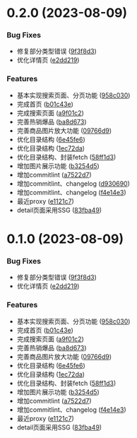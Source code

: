 # 0.2.0 (2023-08-09)


### Bug Fixes

* 修复部分类型错误 ([9f3f8d3](https://github.com/hqw567/next-163-store/commit/9f3f8d3a878e824519cc7c9da4b9f75f117aa4d6))
* 优化详情页 ([e2dd219](https://github.com/hqw567/next-163-store/commit/e2dd2193ce851ab71493a4f519b263852bdf9283))


### Features

* 基本实现搜索页面、分页功能 ([958c030](https://github.com/hqw567/next-163-store/commit/958c03003e97f6d59385e238d5c71f18a2dbbdc8))
* 完成首页 ([b01c43e](https://github.com/hqw567/next-163-store/commit/b01c43e13efea0a950b664ddf70027cedb87545c))
* 完成搜索页面 ([a9f01c2](https://github.com/hqw567/next-163-store/commit/a9f01c2295b5384c8a2c0cfd8bb12d63ed84663a))
* 完善热销爆品 ([ba8d673](https://github.com/hqw567/next-163-store/commit/ba8d673d24b7d41530a03bee6a72e69c090a7aa0))
* 完善商品图片放大功能 ([09766d9](https://github.com/hqw567/next-163-store/commit/09766d9d8b7ff17575c20278904fbd5edf0ef1af))
* 优化目录结构 ([6e45fe6](https://github.com/hqw567/next-163-store/commit/6e45fe64375f6290f32df3f2f80ab51e37a09dc8))
* 优化目录结构 ([1ec72da](https://github.com/hqw567/next-163-store/commit/1ec72da228e3a4e70ce09baeef12c1b97a30a5f8))
* 优化目录结构、封装fetch ([58ff1d3](https://github.com/hqw567/next-163-store/commit/58ff1d349747d8085a06ccd3fa07d7ab6cdce0f3))
* 增加图片展示功能 ([b3254d5](https://github.com/hqw567/next-163-store/commit/b3254d55d02b16cd41c362904ed8144912d4fd12))
* 增加commitlint ([a7522d7](https://github.com/hqw567/next-163-store/commit/a7522d7fe4ac5fb926e03792056ec8b8689f3749))
* 增加commitlint、changelog ([d930690](https://github.com/hqw567/next-163-store/commit/d930690d69bced171745ea84d320f2fe48604f18))
* 增加commitlint、changelog ([f4e14e3](https://github.com/hqw567/next-163-store/commit/f4e14e3ca1cec984b805fe0f2cb5679b7b12d121))
* 最近proxy ([e1121c7](https://github.com/hqw567/next-163-store/commit/e1121c7b69e10c9f08a7e28bb1102c0366ae98eb))
* detail页面采用SSG ([83fba49](https://github.com/hqw567/next-163-store/commit/83fba492dac9da09db7664ccd23dfb93f9c062e4))



# 0.1.0 (2023-08-09)


### Bug Fixes

* 修复部分类型错误 ([9f3f8d3](https://github.com/hqw567/next-163-store/commit/9f3f8d3a878e824519cc7c9da4b9f75f117aa4d6))
* 优化详情页 ([e2dd219](https://github.com/hqw567/next-163-store/commit/e2dd2193ce851ab71493a4f519b263852bdf9283))


### Features

* 基本实现搜索页面、分页功能 ([958c030](https://github.com/hqw567/next-163-store/commit/958c03003e97f6d59385e238d5c71f18a2dbbdc8))
* 完成首页 ([b01c43e](https://github.com/hqw567/next-163-store/commit/b01c43e13efea0a950b664ddf70027cedb87545c))
* 完成搜索页面 ([a9f01c2](https://github.com/hqw567/next-163-store/commit/a9f01c2295b5384c8a2c0cfd8bb12d63ed84663a))
* 完善热销爆品 ([ba8d673](https://github.com/hqw567/next-163-store/commit/ba8d673d24b7d41530a03bee6a72e69c090a7aa0))
* 完善商品图片放大功能 ([09766d9](https://github.com/hqw567/next-163-store/commit/09766d9d8b7ff17575c20278904fbd5edf0ef1af))
* 优化目录结构 ([6e45fe6](https://github.com/hqw567/next-163-store/commit/6e45fe64375f6290f32df3f2f80ab51e37a09dc8))
* 优化目录结构 ([1ec72da](https://github.com/hqw567/next-163-store/commit/1ec72da228e3a4e70ce09baeef12c1b97a30a5f8))
* 优化目录结构、封装fetch ([58ff1d3](https://github.com/hqw567/next-163-store/commit/58ff1d349747d8085a06ccd3fa07d7ab6cdce0f3))
* 增加图片展示功能 ([b3254d5](https://github.com/hqw567/next-163-store/commit/b3254d55d02b16cd41c362904ed8144912d4fd12))
* 增加commitlint ([a7522d7](https://github.com/hqw567/next-163-store/commit/a7522d7fe4ac5fb926e03792056ec8b8689f3749))
* 增加commitlint、changelog ([f4e14e3](https://github.com/hqw567/next-163-store/commit/f4e14e3ca1cec984b805fe0f2cb5679b7b12d121))
* 最近proxy ([e1121c7](https://github.com/hqw567/next-163-store/commit/e1121c7b69e10c9f08a7e28bb1102c0366ae98eb))
* detail页面采用SSG ([83fba49](https://github.com/hqw567/next-163-store/commit/83fba492dac9da09db7664ccd23dfb93f9c062e4))



